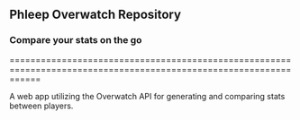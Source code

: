## Phleep Overwatch Repository
### Compare your stats on the go 
==================================================================================================================

A web app utilizing the Overwatch API for generating and comparing stats between players.
